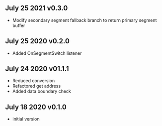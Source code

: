 ## July 25 2021 v0.3.0
* Modify secondary segment fallback branch to return primary segment buffer

## July 25 2020 v0.2.0
* Added OnSegmentSwitch listener

## July 24 2020 v01.1.1
 * Reduced conversion
 * Refactored get address
 * Added data boundary check 

## July 18 2020 v0.1.0
 * initial version 

